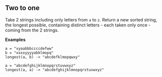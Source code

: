 ## Two to one

Take 2 strings including only letters from `a` to `z`. Return a new sorted string, the longest possible, containing distinct letters - each taken only once - coming from the 2 strings.

**Examples**
```
a = "xyaabbbccccdefww"
b = "xxxxyyyyabklmopq"
longest(a, b) -> "abcdefklmopqwxy"

a = "abcdefghijklmnopqrstuvwxyz"
longest(a, a) -> "abcdefghijklmnopqrstuvwxyz"
```
